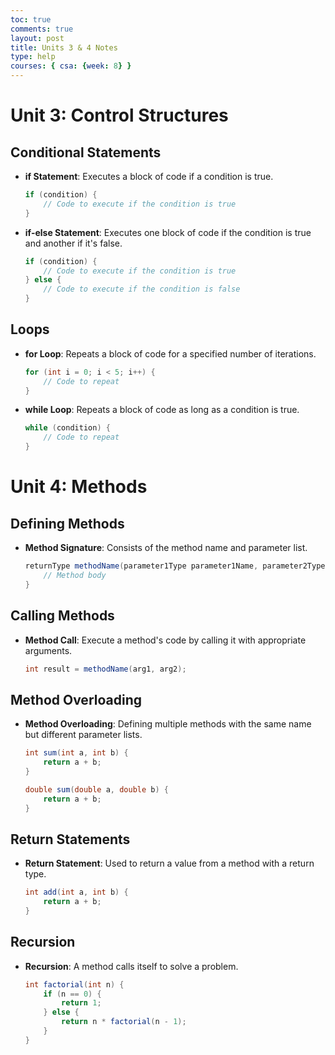 ```yaml
---
toc: true
comments: true
layout: post
title: Units 3 & 4 Notes
type: help
courses: { csa: {week: 8} }
---
```


# Unit 3: Control Structures

## Conditional Statements
- **if Statement**: Executes a block of code if a condition is true.
  ```java
  if (condition) {
      // Code to execute if the condition is true
  }
  ```

- **if-else Statement**: Executes one block of code if the condition is true and another if it's false.
  ```java
  if (condition) {
      // Code to execute if the condition is true
  } else {
      // Code to execute if the condition is false
  }
  ```

## Loops
- **for Loop**: Repeats a block of code for a specified number of iterations.
  ```java
  for (int i = 0; i < 5; i++) {
      // Code to repeat
  }
  ```

- **while Loop**: Repeats a block of code as long as a condition is true.
  ```java
  while (condition) {
      // Code to repeat
  }
  ```

# Unit 4: Methods

## Defining Methods
- **Method Signature**: Consists of the method name and parameter list.
  ```java
  returnType methodName(parameter1Type parameter1Name, parameter2Type parameter2Name) {
      // Method body
  }
  ```

## Calling Methods
- **Method Call**: Execute a method's code by calling it with appropriate arguments.
  ```java
  int result = methodName(arg1, arg2);
  ```

## Method Overloading
- **Method Overloading**: Defining multiple methods with the same name but different parameter lists.
  ```java
  int sum(int a, int b) {
      return a + b;
  }

  double sum(double a, double b) {
      return a + b;
  }
  ```

## Return Statements
- **Return Statement**: Used to return a value from a method with a return type.
  ```java
  int add(int a, int b) {
      return a + b;
  }
  ```

## Recursion
- **Recursion**: A method calls itself to solve a problem.
  ```java
  int factorial(int n) {
      if (n == 0) {
          return 1;
      } else {
          return n * factorial(n - 1);
      }
  }
  ```
